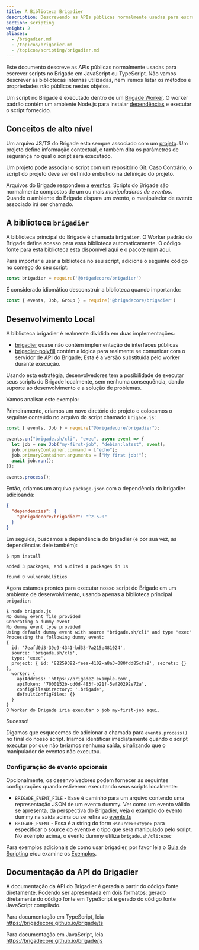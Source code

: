 ```yaml
---
title: A Biblioteca Brigadier
description: Descrevendo as APIs públicas normalmente usadas para escrever scripts no Brigade
section: scripting
weight: 2
aliases:
  - /brigadier.md
  - /topicos/brigadier.md
  - /topicos/scripting/brigadier.md
---
```


Este documento descreve as APIs públicas normalmente usadas para escrever 
scripts no Brigade em JavaScript ou TypeScript. Não vamos descrever as bibliotecas
internas utilizadas, nem iremos listar os métodos e propriedades não públicos
nestes objetos.

Um script no Brigade é executado dentro de um [Brigade Worker]. O worker padrão
contém um ambiente Node.js para instalar [dependências] e executar o script fornecido.

[Brigade Worker]: /topicos/scripting/worker
[dependências]: /topicos/scripting/dependencies

## Conceitos de alto nível

Um arquivo JS/TS do Brigade esta sempre associado com um [projeto]. Um projeto
define informação contextual, e também dita os parâmetros de segurança no qual 
o script será executado.

Um projeto pode associar o script com um repositório Git. Caso Contrário, o script
do projeto deve ser definido embutido na definição do projeto.

Arquivos do Brigade respondem a [eventos]. Scripts do Brigade são normalmente
compostos de um ou mais _manipuladores de eventos_. Quando o ambiente do Brigade
dispara um evento, o manipulador de evento associado irá ser chamado.

[projeto]: /topicos/desenvolvedor-de-projetos/projetos
[eventos]: /topicos/desenvolvedor-de-projetos/eventos

## A biblioteca `brigadier`

A biblioteca principal do Brigade é chamada `brigadier`. O Worker padrão do Brigade
define acesso para essa biblioteca automaticamente. O código fonte para esta biblioteca
esta disponível [aqui][brigadier] e o pacote npm [aqui][brigadier npm].

Para importar e usar a biblioteca no seu script, adicione o seguinte código no começo do seu script:

```javascript
const brigadier = require('@brigadecore/brigadier')
```

É considerado idiomático desconstruir a biblioteca quando importando:

```javascript
const { events, Job, Group } = require('@brigadecore/brigadier')
```

## Desenvolvimento Local

A biblioteca brigadier é realmente dividida em duas implementações:

* [brigadier] quase não contém implementação de interfaces públicas
* [brigadier-polyfill] contém a lógica para realmente se comunicar com o servidor
  de API do Brigade; Esta é a versão substituída pelo worker durante execução.

Usando esta estratégia, desenvolvedores tem a posibilidade de executar seus scripts
do Brigade localmente, sem nenhuma consequência, dando suporte ao desenvolvimento e a
solução de problemas.

Vamos analisar este exemplo:

Primeiramente, criamos um novo diretório de projeto e colocamos o seguinte conteúdo no
arquivo do script chamado `brigade.js`:

```javascript
const { events, Job } = require("@brigadecore/brigadier");

events.on("brigade.sh/cli", "exec", async event => {
  let job = new Job("my-first-job", "debian:latest", event);
  job.primaryContainer.command = ["echo"];
  job.primaryContainer.arguments = ["My first job!"];
  await job.run();
});

events.process();
```

Então, criamos um arquivo `package.json` com a dependência do brigadier adicioanda:

```json
{
  "dependencies": {
    "@brigadecore/brigadier": "^2.5.0"
  }
}
```

Em seguida, buscamos a dependência do brigadier (e por sua vez, as dependências dele também):

```plain
$ npm install

added 3 packages, and audited 4 packages in 1s

found 0 vulnerabilities
```

Agora estamos prontos para executar nosso script do Brigade em um ambiente de
desenvolvimento, usando apenas a biblioteca principal `brigadier`:

```plain
$ node brigade.js
No dummy event file provided
Generating a dummy event
No dummy event type provided
Using default dummy event with source "brigade.sh/cli" and type "exec"
Processing the following dummy event:
{
  id: '7eafd0d3-39e9-4341-bd33-7a215e481024',
  source: 'brigade.sh/cli',
  type: 'exec',
  project: { id: '82259392-feea-4102-a8a3-080fdd85cfa9', secrets: {} },
  worker: {
    apiAddress: 'https://brigade2.example.com',
    apiToken: '7000152b-cd0d-483f-b21f-5ef20292e72a',
    configFilesDirectory: '.brigade',
    defaultConfigFiles: {}
  }
}
O Worker do Brigade iria executar o job my-first-job aqui.
```

Sucesso!

Digamos que esquecemos de adicionar a chamada para `events.process()`
no final do nosso script. Iriamos identificar imediatamente quando o script
executar por que não teriamos nenhuma saída, sinalizando que o manipulador
de eventos não executou.

### Configuração de evento opcionais

Opcionalmente, os desenvolvedores podem fornecer as seguintes configurações quando estiverem
executando seus scripts localmente:

  * `BRIGADE_EVENT_FILE` - Esse é caminho para um arquivo contendo uma representação
    JSON de um evento dummy. Ver como um evento válido se apresenta, da perspectiva do
    Brigadier, veja o examplo do evento dummy na saída acima ou se refira ao [events.ts]
  * `BRIGADE_EVENT` - Essa é a string do form `<source>:<type>` para especificar o source
    do evento e o tipo que sera manipulado pelo script. No exemplo acima, o evento dummy
    utiliza `brigade.sh/cli:exec`

Para exemplos adicionais de como usar brigadier, por favor leia o [Guia de Scripting]
e/ou examine os [Exemplos].

[brigadier]: https://github.com/brigadecore/brigade/tree/main/v2/brigadier
[brigadier npm]: https://www.npmjs.com/package/@brigadecore/brigadier
[brigadier-polyfill]: https://github.com/brigadecore/brigade/tree/main/v2/brigadier-polyfill
[Guia de Scripting]: /topicos/scripting/guia
[events.ts]: https://github.com/brigadecore/brigade/tree/main/v2/brigadier/src/events.ts
[Exemplos]: /topicos/exemplos

## Documentação da API do Brigadier

A documentação da API do Brigadier é gerada a partir do código fonte diretamente.
Podendo ser apresentada em dois formatos: gerado diretamente do código fonte em
TypeScript e gerado do código fonte JavaScript compilado.

Para documentação em TypeScript, leia https://brigadecore.github.io/brigade/ts

Para documentação em JavaScript, leia https://brigadecore.github.io/brigade/js